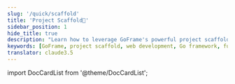 ```yaml
---
slug: '/quick/scaffold'
title: 'Project Scaffold🌟'
sidebar_position: 1
hide_title: true
description: "Learn how to leverage GoFrame's powerful project scaffolding to jumpstart your development. Perfect for developers looking to build modern web applications with Go, this guide demonstrates how to seamlessly integrate front-end and back-end technologies using GoFrame's efficient project structure and tools."
keywords: [GoFrame, project scaffold, web development, Go framework, full-stack development, rapid prototyping, project structure, web application, backend development, development workflow]
translator: claude3.5
---
```


import DocCardList from '@theme/DocCardList';

<DocCardList />